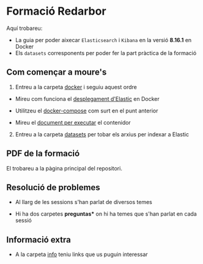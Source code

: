 # Formació Redarbor

Aquí trobareu:

- La guia per poder aixecar `Elasticsearch` i `Kibana` en la versió **8.16.1** en Docker
- Els `datasets` corresponents per poder fer la part pràctica de la formació

## Com començar a moure's

1) Entreu a la carpeta [docker](/docker/) i seguiu aquest ordre

  - Mireu com funciona el [desplegament d'Elastic](/docker/desplegament_docker.md) en Docker

  - Utilitzeu el [docker-compose](/docker/docker-compose.yml) com surt en el punt anterior
  
  - Mireu el [document per executar](/docker/indicacions_docker.sh) el contenidor

2) Entreu a la carpeta [datasets](/datasets/) per tobar els arxius per indexar a Elastic

## PDF de la formació

El trobareu a la pàgina principal del repositori.

## Resolució de problemes

- Al llarg de les sessions s'han parlat de diversos temes

- Hi ha dos carpetes __preguntas*__ on hi ha temes que s'han parlat en cada sessió

## Informació extra

- A la carpeta [info](/info/) teniu links que us puguin interessar
